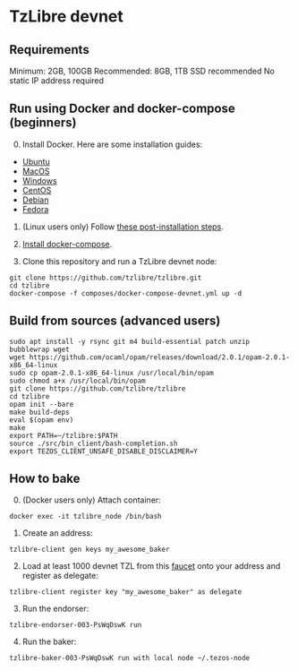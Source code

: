 # TzLibre devnet

## Requirements

Minimum: 2GB, 100GB
Recommended: 8GB, 1TB
SSD recommended
No static IP address required

## Run using Docker and docker-compose (beginners)

0. Install Docker. Here are some installation guides:
- [Ubuntu](https://docs.docker.com/install/linux/docker-ce/ubuntu/)
- [MacOS](https://docs.docker.com/docker-for-mac/install/)
- [Windows](https://docs.docker.com/docker-for-windows/install/)
- [CentOS](https://docs.docker.com/install/linux/docker-ce/centos/)
- [Debian](https://docs.docker.com/install/linux/docker-ce/debian/)
- [Fedora](https://docs.docker.com/install/linux/docker-ce/fedora/)

1. (Linux users only) Follow [these post-installation steps](https://docs.docker.com/install/linux/linux-postinstall/).

2. [Install docker-compose](https://docs.docker.com/compose/install/).

3. Clone this repository and run a TzLibre devnet node:

```
git clone https://github.com/tzlibre/tzlibre.git
cd tzlibre
docker-compose -f composes/docker-compose-devnet.yml up -d
```

## Build from sources (advanced users)
```
sudo apt install -y rsync git m4 build-essential patch unzip bubblewrap wget
wget https://github.com/ocaml/opam/releases/download/2.0.1/opam-2.0.1-x86_64-linux
sudo cp opam-2.0.1-x86_64-linux /usr/local/bin/opam
sudo chmod a+x /usr/local/bin/opam
git clone https://github.com/tzlibre/tzlibre
cd tzlibre
opam init --bare
make build-deps
eval $(opam env)
make
export PATH=~/tzlibre:$PATH
source ./src/bin_client/bash-completion.sh
export TEZOS_CLIENT_UNSAFE_DISABLE_DISCLAIMER=Y
```

## How to bake

0. (Docker users only) Attach container:
```
docker exec -it tzlibre_node /bin/bash 
```

1. Create an address:
```
tzlibre-client gen keys my_awesome_baker
```

2. Load at least 1000 devnet TZL from this [faucet](http://faucet.devnet.tzlibre.io) onto your address and register as delegate:
```
tzlibre-client register key "my_awesome_baker" as delegate
```

3. Run the endorser:
```
tzlibre-endorser-003-PsWqDswK run
```

4. Run the baker:
```
tzlibre-baker-003-PsWqDswK run with local node ~/.tezos-node
```
